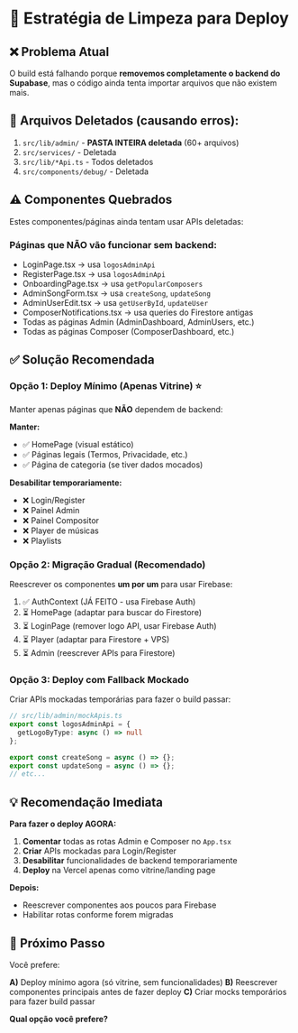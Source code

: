 # 🧹 Estratégia de Limpeza para Deploy

## ❌ Problema Atual

O build está falhando porque **removemos completamente o backend do Supabase**, mas o código ainda tenta importar arquivos que não existem mais.

## 🎯 Arquivos Deletados (causando erros):

1. `src/lib/admin/` - **PASTA INTEIRA deletada** (60+ arquivos)
2. `src/services/` - Deletada
3. `src/lib/*Api.ts` - Todos deletados
4. `src/components/debug/` - Deletada

## ⚠️ Componentes Quebrados

Estes componentes/páginas ainda tentam usar APIs deletadas:

### **Páginas que NÃO vão funcionar sem backend:**
- LoginPage.tsx → usa `logosAdminApi`
- RegisterPage.tsx → usa `logosAdminApi`
- OnboardingPage.tsx → usa `getPopularComposers`
- AdminSongForm.tsx → usa `createSong`, `updateSong`
- AdminUserEdit.tsx → usa `getUserById`, `updateUser`
- ComposerNotifications.tsx → usa queries do Firestore antigas
- Todas as páginas Admin (AdminDashboard, AdminUsers, etc.)
- Todas as páginas Composer (ComposerDashboard, etc.)

## ✅ Solução Recomendada

### **Opção 1: Deploy Mínimo (Apenas Vitrine)** ⭐

Manter apenas páginas que **NÃO** dependem de backend:

**Manter:**
- ✅ HomePage (visual estático)
- ✅ Páginas legais (Termos, Privacidade, etc.)
- ✅ Página de categoria (se tiver dados mocados)

**Desabilitar temporariamente:**
- ❌ Login/Register
- ❌ Painel Admin
- ❌ Painel Compositor  
- ❌ Player de músicas
- ❌ Playlists

### **Opção 2: Migração Gradual** (Recomendado)

Reescrever os componentes **um por um** para usar Firebase:

1. ✅ AuthContext (JÁ FEITO - usa Firebase Auth)
2. ⏳ HomePage (adaptar para buscar do Firestore)
3. ⏳ LoginPage (remover logo API, usar Firebase Auth)
4. ⏳ Player (adaptar para Firestore + VPS)
5. ⏳ Admin (reescrever APIs para Firestore)

### **Opção 3: Deploy com Fallback Mockado**

Criar APIs mockadas temporárias para fazer o build passar:

```typescript
// src/lib/admin/mockApis.ts
export const logosAdminApi = {
  getLogoByType: async () => null
};

export const createSong = async () => {};
export const updateSong = async () => {};
// etc...
```

## 💡 Recomendação Imediata

**Para fazer o deploy AGORA:**

1. **Comentar** todas as rotas Admin e Composer no `App.tsx`
2. **Criar** APIs mockadas para Login/Register
3. **Desabilitar** funcionalidades de backend temporariamente
4. **Deploy** na Vercel apenas como vitrine/landing page

**Depois:**
- Reescrever componentes aos poucos para Firebase
- Habilitar rotas conforme forem migradas

## 📝 Próximo Passo

Você prefere:

**A)** Deploy mínimo agora (só vitrine, sem funcionalidades)
**B)** Reescrever componentes principais antes de fazer deploy
**C)** Criar mocks temporários para fazer build passar

**Qual opção você prefere?**
